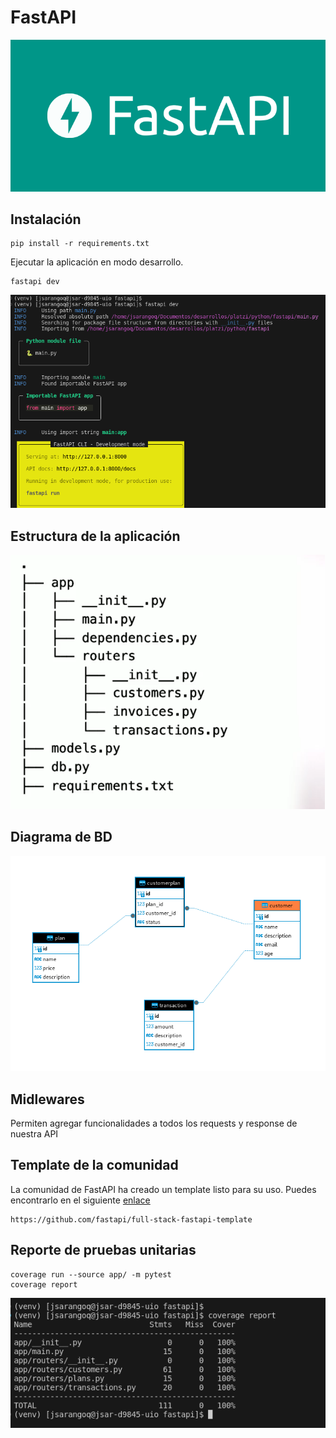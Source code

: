 # FastAPI
![FastAPI](images/fastapi.png)

## Instalación  
```
pip install -r requirements.txt
```
Ejecutar la aplicación en modo desarrollo.
```
fastapi dev
```
![Run FastAPI](images/run_fastapi.png)

## Estructura de la aplicación
![Estructura proyecto](images/estructura.png)

## Diagrama de BD
![Diagrama DB](images/der.png)

## Midlewares
Permiten agregar funcionalidades a todos los requests y response de nuestra API


## Template de la comunidad 

La comunidad de FastAPI ha creado un template listo para su uso. Puedes encontrarlo en el siguiente [enlace](https://github.com/fastapi/full-stack-fastapi-template)
```
https://github.com/fastapi/full-stack-fastapi-template
```

## Reporte de pruebas unitarias
```
coverage run --source app/ -m pytest
coverage report
```
![Reporte pruebas unitarias](images/report_tests.png)